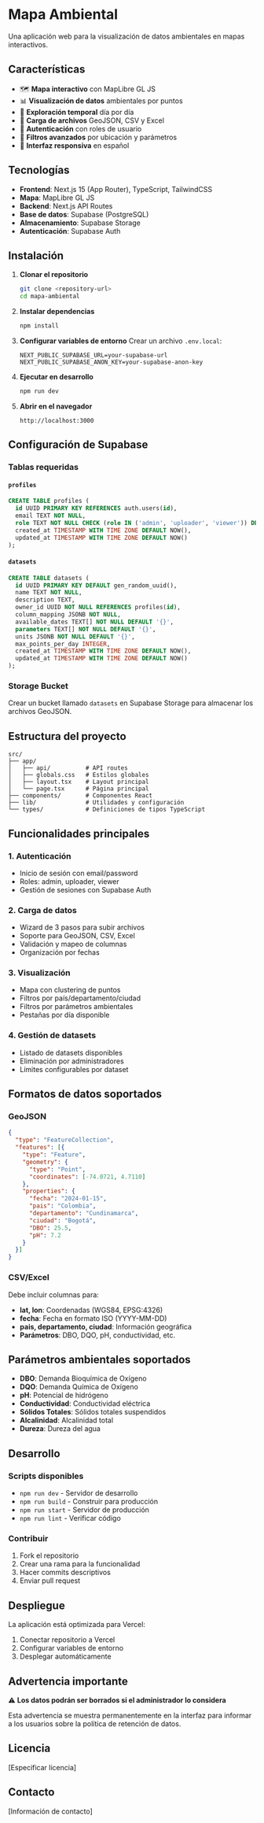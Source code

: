 # Mapa Ambiental

Una aplicación web para la visualización de datos ambientales en mapas interactivos.

## Características

- 🗺️ **Mapa interactivo** con MapLibre GL JS
- 📊 **Visualización de datos** ambientales por puntos
- 📅 **Exploración temporal** día por día
- 📁 **Carga de archivos** GeoJSON, CSV y Excel
- 🔐 **Autenticación** con roles de usuario
- 🎯 **Filtros avanzados** por ubicación y parámetros
- 📱 **Interfaz responsiva** en español

## Tecnologías

- **Frontend**: Next.js 15 (App Router), TypeScript, TailwindCSS
- **Mapa**: MapLibre GL JS
- **Backend**: Next.js API Routes
- **Base de datos**: Supabase (PostgreSQL)
- **Almacenamiento**: Supabase Storage
- **Autenticación**: Supabase Auth

## Instalación

1. **Clonar el repositorio**
   ```bash
   git clone <repository-url>
   cd mapa-ambiental
   ```

2. **Instalar dependencias**
   ```bash
   npm install
   ```

3. **Configurar variables de entorno**
   Crear un archivo `.env.local`:
   ```env
   NEXT_PUBLIC_SUPABASE_URL=your-supabase-url
   NEXT_PUBLIC_SUPABASE_ANON_KEY=your-supabase-anon-key
   ```

4. **Ejecutar en desarrollo**
   ```bash
   npm run dev
   ```

5. **Abrir en el navegador**
   ```
   http://localhost:3000
   ```

## Configuración de Supabase

### Tablas requeridas

#### `profiles`
```sql
CREATE TABLE profiles (
  id UUID PRIMARY KEY REFERENCES auth.users(id),
  email TEXT NOT NULL,
  role TEXT NOT NULL CHECK (role IN ('admin', 'uploader', 'viewer')) DEFAULT 'viewer',
  created_at TIMESTAMP WITH TIME ZONE DEFAULT NOW(),
  updated_at TIMESTAMP WITH TIME ZONE DEFAULT NOW()
);
```

#### `datasets`
```sql
CREATE TABLE datasets (
  id UUID PRIMARY KEY DEFAULT gen_random_uuid(),
  name TEXT NOT NULL,
  description TEXT,
  owner_id UUID NOT NULL REFERENCES profiles(id),
  column_mapping JSONB NOT NULL,
  available_dates TEXT[] NOT NULL DEFAULT '{}',
  parameters TEXT[] NOT NULL DEFAULT '{}',
  units JSONB NOT NULL DEFAULT '{}',
  max_points_per_day INTEGER,
  created_at TIMESTAMP WITH TIME ZONE DEFAULT NOW(),
  updated_at TIMESTAMP WITH TIME ZONE DEFAULT NOW()
);
```

### Storage Bucket

Crear un bucket llamado `datasets` en Supabase Storage para almacenar los archivos GeoJSON.

## Estructura del proyecto

```
src/
├── app/
│   ├── api/          # API routes
│   ├── globals.css   # Estilos globales
│   ├── layout.tsx    # Layout principal
│   └── page.tsx      # Página principal
├── components/       # Componentes React
├── lib/              # Utilidades y configuración
└── types/            # Definiciones de tipos TypeScript
```

## Funcionalidades principales

### 1. Autenticación
- Inicio de sesión con email/password
- Roles: admin, uploader, viewer
- Gestión de sesiones con Supabase Auth

### 2. Carga de datos
- Wizard de 3 pasos para subir archivos
- Soporte para GeoJSON, CSV, Excel
- Validación y mapeo de columnas
- Organización por fechas

### 3. Visualización
- Mapa con clustering de puntos
- Filtros por país/departamento/ciudad
- Filtros por parámetros ambientales
- Pestañas por día disponible

### 4. Gestión de datasets
- Listado de datasets disponibles
- Eliminación por administradores
- Límites configurables por dataset

## Formatos de datos soportados

### GeoJSON
```json
{
  "type": "FeatureCollection",
  "features": [{
    "type": "Feature",
    "geometry": {
      "type": "Point",
      "coordinates": [-74.0721, 4.7110]
    },
    "properties": {
      "fecha": "2024-01-15",
      "pais": "Colombia",
      "departamento": "Cundinamarca",
      "ciudad": "Bogotá",
      "DBO": 25.5,
      "pH": 7.2
    }
  }]
}
```

### CSV/Excel
Debe incluir columnas para:
- **lat, lon**: Coordenadas (WGS84, EPSG:4326)
- **fecha**: Fecha en formato ISO (YYYY-MM-DD)
- **pais, departamento, ciudad**: Información geográfica
- **Parámetros**: DBO, DQO, pH, conductividad, etc.

## Parámetros ambientales soportados

- **DBO**: Demanda Bioquímica de Oxígeno
- **DQO**: Demanda Química de Oxígeno  
- **pH**: Potencial de hidrógeno
- **Conductividad**: Conductividad eléctrica
- **Sólidos Totales**: Sólidos totales suspendidos
- **Alcalinidad**: Alcalinidad total
- **Dureza**: Dureza del agua

## Desarrollo

### Scripts disponibles

- `npm run dev` - Servidor de desarrollo
- `npm run build` - Construir para producción
- `npm run start` - Servidor de producción
- `npm run lint` - Verificar código

### Contribuir

1. Fork el repositorio
2. Crear una rama para la funcionalidad
3. Hacer commits descriptivos
4. Enviar pull request

## Despliegue

La aplicación está optimizada para Vercel:

1. Conectar repositorio a Vercel
2. Configurar variables de entorno
3. Desplegar automáticamente

## Advertencia importante

⚠️ **Los datos podrán ser borrados si el administrador lo considera**

Esta advertencia se muestra permanentemente en la interfaz para informar a los usuarios sobre la política de retención de datos.

## Licencia

[Especificar licencia]

## Contacto

[Información de contacto]
